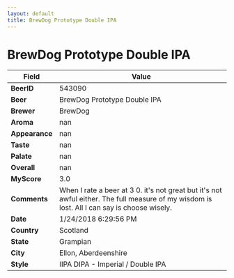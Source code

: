 ```yaml
---
layout: default
title: BrewDog Prototype Double IPA 
---
```


# BrewDog Prototype Double IPA 

| Field         | Value     |
|---------------|-----------|
| **BeerID** | 543090 |
| **Beer** | BrewDog Prototype Double IPA  |
| **Brewer** | BrewDog |
| **Aroma** | nan |
| **Appearance** | nan |
| **Taste** | nan |
| **Palate** | nan |
| **Overall** | nan |
| **MyScore** | 3.0 |
| **Comments** | When I rate a beer at 3 0. it's not great but it's not awful either. The full measure of my wisdom is lost. All I can say is choose wisely. |
| **Date** | 1/24/2018 6:29:56 PM |
| **Country** | Scotland |
| **State** | Grampian |
| **City** | Ellon, Aberdeenshire |
| **Style** | IIPA DIPA - Imperial / Double IPA |
